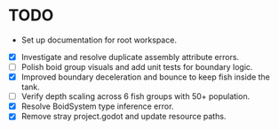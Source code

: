 # TODO
- Set up documentation for root workspace.
- [x] Investigate and resolve duplicate assembly attribute errors.
- [ ] Polish boid group visuals and add unit tests for boundary logic.
- [x] Improved boundary deceleration and bounce to keep fish inside the tank.
- [ ] Verify depth scaling across 6 fish groups with 50+ population.
- [x] Resolve BoidSystem type inference error.
- [x] Remove stray project.godot and update resource paths.
